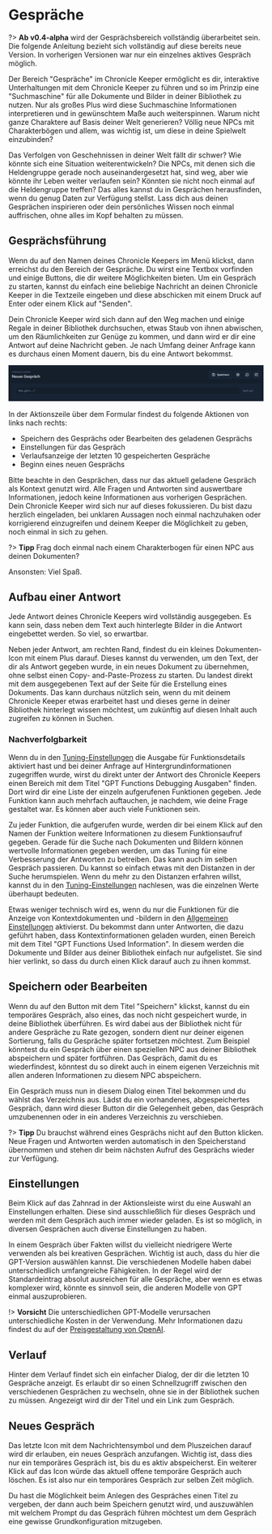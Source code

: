 # Gespräche

?> **Ab v0.4-alpha** wird der Gesprächsbereich vollständig überarbeitet sein. Die folgende Anleitung bezieht sich
vollständig auf diese bereits neue Version. In vorherigen Versionen war nur ein einzelnes aktives Gespräch möglich.

Der Bereich "Gespräche" im Chronicle Keeper ermöglicht es dir, interaktive Unterhaltungen mit dem Chronicle Keeper zu
führen und so im Prinzip eine "Suchmaschine" für alle Dokumente und Bilder in deiner Bibliothek zu nutzen. Nur als großes
Plus wird diese Suchmaschine Informationen interpretieren und in gewünschtem Maße auch weiterspinnen. Warum nicht ganze
Charaktere auf Basis deiner Welt generieren? Völlig neue NPCs mit Charakterbögen und allem, was wichtig ist, um diese
in deine Spielwelt einzubinden?

Das Verfolgen von Geschehnissen in deiner Welt fällt dir schwer? Wie könnte sich eine Situation weiterentwickeln? Die NPCs, mit
denen sich die Heldengruppe gerade noch auseinandergesetzt hat, sind weg, aber wie könnte ihr Leben weiter verlaufen sein?
Könnten sie nicht noch einmal auf die Heldengruppe treffen? Das alles kannst du in Gesprächen herausfinden, wenn du genug
Daten zur Verfügung stellst. Lass dich aus deinen Gesprächen inspirieren oder dein persönliches Wissen noch einmal auffrischen,
ohne alles im Kopf behalten zu müssen.

## Gesprächsführung

Wenn du auf den Namen deines Chronicle Keepers im Menü klickst, dann erreichst du den Bereich der Gespräche. Du wirst
eine Textbox vorfinden und einige Buttons, die dir weitere Möglichkeiten bieten. Um ein Gespräch zu starten, kannst du
einfach eine beliebige Nachricht an deinen Chronicle Keeper in die Textzeile eingeben und diese abschicken mit einem
Druck auf Enter oder einem Klick auf "Senden".

Dein Chronicle Keeper wird sich dann auf den Weg machen und einige Regale in deiner Bibliothek durchsuchen, etwas Staub
von ihnen abwischen, um den Räumlichkeiten zur Genüge zu kommen, und dann wird er dir eine Antwort auf deine Nachricht
geben. Je nach Umfang deiner Anfrage kann es durchaus einen Moment dauern, bis du eine Antwort bekommst.

![Gesprächszeile](_media/library/conversation_form.png)

In der Aktionszeile über dem Formular findest du folgende Aktionen von links nach rechts:

- Speichern des Gesprächs oder Bearbeiten des geladenen Gesprächs
- Einstellungen für das Gespräch
- Verlaufsanzeige der letzten 10 gespeicherten Gespräche
- Beginn eines neuen Gesprächs

Bitte beachte in den Gesprächen, dass nur das aktuell geladene Gespräch als Kontext genutzt wird. Alle Fragen und Antworten
sind auswertbare Informationen, jedoch keine Informationen aus vorherigen Gesprächen. Dein Chronicle Keeper wird sich nur
auf dieses fokussieren. Du bist dazu herzlich eingeladen, bei unklaren Aussagen noch einmal nachzuhaken oder korrigierend
einzugreifen und deinem Keeper die Möglichkeit zu geben, noch einmal in sich zu gehen.

?> **Tipp** Frag doch einmal nach einem Charakterbogen für einen NPC aus deinen Dokumenten?

Ansonsten: Viel Spaß.

## Aufbau einer Antwort

Jede Antwort deines Chronicle Keepers wird vollständig ausgegeben. Es kann sein, dass neben dem Text auch hinterlegte
Bilder in die Antwort eingebettet werden. So viel, so erwartbar.

Neben jeder Antwort, am rechten Rand, findest du ein kleines Dokumenten-Icon mit einem Plus darauf. Dieses kannst du
verwenden, um den Text, der dir als Antwort gegeben wurde, in ein neues Dokument zu übernehmen, ohne selbst einen Copy-
and-Paste-Prozess zu starten. Du landest direkt mit dem ausgegebenen Text auf der Seite für die Erstellung eines
Dokuments. Das kann durchaus nützlich sein, wenn du mit deinem Chronicle Keeper etwas erarbeitet hast und dieses
gerne in deiner Bibliothek hinterlegt wissen möchtest, um zukünftig auf diesen Inhalt auch zugreifen zu können in Suchen.

### Nachverfolgbarkeit

Wenn du in den [Tuning-Einstellungen](settings) die Ausgabe für Funktionsdetails aktiviert hast und bei deiner Anfrage auf
Hintergrundinformationen zugegriffen wurde, wirst du direkt unter der Antwort des Chronicle Keepers einen Bereich mit
dem Titel "GPT Functions Debugging Ausgaben" finden. Dort wird dir eine Liste der einzeln aufgerufenen Funktionen gegeben.
Jede Funktion kann auch mehrfach auftauchen, je nachdem, wie deine Frage gestaltet war. Es können aber auch viele
Funktionen sein.

Zu jeder Funktion, die aufgerufen wurde, werden dir bei einem Klick auf den Namen der Funktion weitere Informationen
zu diesem Funktionsaufruf gegeben. Gerade für die Suche nach Dokumenten und Bildern können wertvolle Informationen
gegeben werden, um das Tuning für eine Verbesserung der Antworten zu betreiben. Das kann auch im selben Gespräch
passieren. Du kannst so einfach etwas mit den Distanzen in der Suche herumspielen. Wenn du mehr zu den Distanzen erfahren
willst, kannst du in den [Tuning-Einstellungen](settings) nachlesen, was die einzelnen Werte überhaupt bedeuten.

Etwas weniger technisch wird es, wenn du nur die Funktionen für die Anzeige von Kontextdokumenten und -bildern in den
[Allgemeinen Einstellungen](settings) aktivierst. Du bekommst dann unter Antworten, die dazu geführt haben, dass
Kontextinformationen geladen wurden, einen Bereich mit dem Titel "GPT Functions Used Information". In diesem werden
die Dokumente und Bilder aus deiner Bibliothek einfach nur aufgelistet. Sie sind hier verlinkt, so dass du durch einen
Klick darauf auch zu ihnen kommst.

## Speichern oder Bearbeiten

Wenn du auf den Button mit dem Titel "Speichern" klickst, kannst du ein temporäres Gespräch, also eines, das noch nicht
gespeichert wurde, in deine Bibliothek überführen. Es wird dabei aus der Bibliothek nicht für andere Gespräche zu Rate
gezogen, sondern dient nur deiner eigenen Sortierung, falls du Gespräche später fortsetzen möchtest. Zum Beispiel könntest
du ein Gespräch über einen speziellen NPC aus deiner Bibliothek abspeichern und später fortführen. Das Gespräch, damit
du es wiederfindest, könntest du so direkt auch in einem eigenen Verzeichnis mit allen anderen Informationen zu diesem
NPC abspeichern.

Ein Gespräch muss nun in diesem Dialog einen Titel bekommen und du wählst das Verzeichnis aus. Lädst du ein vorhandenes,
abgespeichertes Gespräch, dann wird dieser Button dir die Gelegenheit geben, das Gespräch umzubenennen oder in ein anderes
Verzeichnis zu verschieben.

?> **Tipp** Du brauchst während eines Gesprächs nicht auf den Button klicken. Neue Fragen und Antworten werden automatisch
in den Speicherstand übernommen und stehen dir beim nächsten Aufruf des Gesprächs wieder zur Verfügung.

## Einstellungen

Beim Klick auf das Zahnrad in der Aktionsleiste wirst du eine Auswahl an Einstellungen erhalten. Diese sind
ausschließlich für dieses Gespräch und werden mit dem Gespräch auch immer wieder geladen. Es ist so möglich, in
diversen Gesprächen auch diverse Einstellungen zu haben.

In einem Gespräch über Fakten willst du vielleicht niedrigere Werte verwenden als bei kreativen Gesprächen. Wichtig
ist auch, dass du hier die GPT-Version auswählen kannst. Die verschiedenen Modelle haben dabei unterschiedlich
umfangreiche Fähigkeiten. In der Regel wird der Standardeintrag absolut ausreichen für alle Gespräche, aber wenn es
etwas komplexer wird, könnte es sinnvoll sein, die anderen Modelle von GPT einmal auszuprobieren.

!> **Vorsicht** Die unterschiedlichen GPT-Modelle verursachen unterschiedliche Kosten in der Verwendung. Mehr
Informationen dazu findest du auf der [Preisgestaltung von OpenAI](https://openai.com/api/pricing/).

## Verlauf

Hinter dem Verlauf findet sich ein einfacher Dialog, der dir die letzten 10 Gespräche anzeigt. Es erlaubt dir so einen
Schnellzugriff zwischen den verschiedenen Gesprächen zu wechseln, ohne sie in der Bibliothek suchen zu müssen. Angezeigt
wird dir der Titel und ein Link zum Gespräch.

## Neues Gespräch

Das letzte Icon mit dem Nachrichtensymbol und dem Pluszeichen darauf wird dir erlauben, ein neues Gespräch anzufangen.
Wichtig ist, dass dies nur ein temporäres Gespräch ist, bis du es aktiv abspeicherst. Ein weiterer Klick auf das Icon würde
das aktuell offene temporäre Gespräch auch löschen. Es ist also nur ein temporäres Gespräch zur selben Zeit möglich.

Du hast die Möglichkeit beim Anlegen des Gespräches einen Titel zu vergeben, der dann auch beim Speichern genutzt wird, und
auszuwählen mit welchem Prompt du das Gespräch führen möchtest um dem Gespräch eine gewisse Grundkonfiguration mitzugeben.

